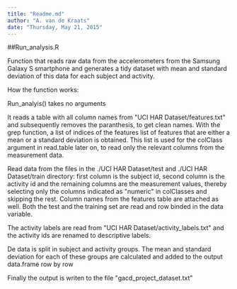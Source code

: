 ```yaml
---
title: "Readme.md"
author: "A. van de Kraats"
date: "Thursday, May 21, 2015"
---
```


##Run_analysis.R

Function that reads raw data from the accelerometers from the Samsung Galaxy S smartphone and generates a tidy dataset with mean and standard deviation of this data for each subject and activity.

How the function works:

Run_analyis() takes no arguments

It reads a table with all column names from "UCI HAR Dataset/features.txt" and subsequently removes the paranthesis, to get clean names.
With the grep function, a list of indices of the features list of features that are either a mean or a standard deviation is obtained.
This list is used for the colClass argument in read.table later on, to read only the relevant columns from the measurement data.

Read data from the files in the ./UCI HAR Dataset/test and ./UCI HAR Dataset/train directory:
first column is the subject id, second column is the activity id and the remaining columns are the measurement values, thereby selecting only the columns indicated as "numeric" in colClasses and skipping the rest. Column names from the features table are attached as well.
Both the test and the training set are read and row binded in the data variable.

The activity labels are read from "UCI HAR Dataset/activity_labels.txt" and the activity ids are renamed to descriptive labels.

De data is split in subject and activity groups.
The mean and standard deviation for each of these groups are calculated and added to the output data.frame row by row

Finally the output is writen to the file "gacd_project_dataset.txt"
